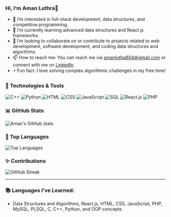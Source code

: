 ### Hi, I’m Aman Luthra👋

- 🔭 I’m interested in full-stack development, data structures, and competitive programming.
- 🌱 I’m currently learning advanced data structures and React.js frameworks.
- 🤝 I’m looking to collaborate on or contribute to projects related to web development, software development, and coding data structures and algorithms.
- 📫 How to reach me: You can reach me via [amanlutha804@gmail.com](mailto:amanlutha804@gmail.com) or connect with me on [LinkedIn](https://www.linkedin.com/in/aman-luthra-2a2666286/).
- ⚡ Fun fact: I love solving complex algorithmic challenges in my free time!

### 🔧 Technologies & Tools
![C++](https://img.shields.io/badge/-C++-00599C?style=flat-square&logo=c%2B%2B&logoColor=white)
![Python](https://img.shields.io/badge/-Python-3776AB?style=flat-square&logo=python&logoColor=white)
![HTML](https://img.shields.io/badge/-HTML5-E34F26?style=flat-square&logo=html5&logoColor=white)
![CSS](https://img.shields.io/badge/-CSS3-1572B6?style=flat-square&logo=css3)
![JavaScript](https://img.shields.io/badge/-JavaScript-F7DF1E?style=flat-square&logo=javascript&logoColor=black)
![SQL](https://img.shields.io/badge/-SQL-4479A1?style=flat-square&logo=mysql&logoColor=white)
![React.js](https://img.shields.io/badge/-React-61DAFB?style=flat-square&logo=react&logoColor=black)
![PHP](https://img.shields.io/badge/-PHP-777BB4?style=flat-square&logo=php&logoColor=white)

### 📊 GitHub Stats
![Aman's GitHub stats](https://github-readme-stats.vercel.app/api?username=amanluthra001&show_icons=true&theme=radical)

### 🚀 Top Languages
![Top Languages](https://github-readme-stats.vercel.app/api/top-langs/?username=amanluthra001&layout=compact&theme=radical)

### ✨ Contributions
![GitHub Streak](https://github-readme-streak-stats.herokuapp.com?user=amanluthra001&theme=radical&date_format=M%20j%5B%2C%20Y%5D)

---

### 📚 Languages I’ve Learned:
- Data Structures and Algorithms, React.js, HTML, CSS, JavaScript, PHP, MySQL, PLSQL, C, C++, Python, and OOP concepts
